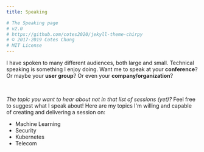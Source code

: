 ```yaml
---
title: Speaking

# The Speaking page
# v2.0
# https://github.com/cotes2020/jekyll-theme-chirpy
# © 2017-2019 Cotes Chung
# MIT License
---
```


I have spoken to many different audiences, both large and small. Technical speaking is something I enjoy doing. Want me to speak at your **conference**? Or maybe your **user group**? Or even your **company/organization**?

<script type="text/javascript" src="https://sessionize.com/api/speaker/sessions/6268bba1-2f0d-4c85-ab9b-f614f1b1c1ab/0x0x2a408ex"></script>
<br />

*The topic you want to hear about not in that list of sessions (yet)?* Feel free to suggest what I speak about! Here are my topics I'm willing and capable of creating and delivering a session on:

- Machine Learning
- Security
- Kubernetes
- Telecom
